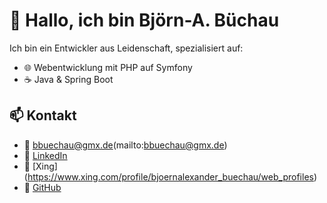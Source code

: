 # 👋 Hallo, ich bin Björn-A. Büchau

Ich bin ein Entwickler aus Leidenschaft, spezialisiert auf:

- 🌐 Webentwicklung mit PHP auf Symfony
- ☕ Java & Spring Boot

## 📫 Kontakt

- 📧 bbuechau@gmx.de(mailto:bbuechau@gmx.de)
- 💼 [LinkedIn](https://www.linkedin.com/in/bj%C3%B6rn-a-b%C3%BCchau-39ba3524a/)
- 💼 [Xing] (https://www.xing.com/profile/bjoernalexander_buechau/web_profiles)
- 🐙 [GitHub](https://github.com/BjBue)
